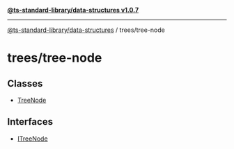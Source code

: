 [**@ts-standard-library/data-structures v1.0.7**](../../README.md)

***

[@ts-standard-library/data-structures](../../modules.md) / trees/tree-node

# trees/tree-node

## Classes

- [TreeNode](classes/TreeNode.md)

## Interfaces

- [ITreeNode](interfaces/ITreeNode.md)
